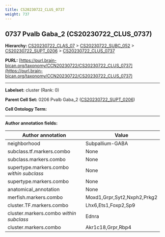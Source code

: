 ```yaml
---
title: CS20230722_CLUS_0737
weight: 737
---
```

## 0737 Pvalb Gaba_2 (CS20230722_CLUS_0737)
<b>Hierarchy: </b>
[CS20230722_CLAS_07](../CS20230722_CLAS_07) >
[CS20230722_SUBC_052](../CS20230722_SUBC_052) >
[CS20230722_SUPT_0206](../CS20230722_SUPT_0206) >
[CS20230722_CLUS_0737](../CS20230722_CLUS_0737)

**PURL:** [https://purl.brain-bican.org/taxonomy/CCN20230722/CS20230722_CLUS_0737](https://purl.brain-bican.org/taxonomy/CCN20230722/CS20230722_CLUS_0737)

---


**Labelset:** cluster (Rank: 0)

**Parent Cell Set:** 0206 Pvalb Gaba_2 ([CS20230722_SUPT_0206](../CS20230722_SUPT_0206))



**Cell Ontology Term:** 

[MARKER GENES.]: #


---

[TRANSFERRED ANNOTATIONS.]: #


[AUTHOR ANNOTATION FIELDS.]: #


**Author annotation fields:**

| Author annotation | Value |
|-------------------|-------|
|neighborhood|Subpallium-GABA|
|subclass.tf.markers.combo|None|
|subclass.markers.combo|None|
|supertype.markers.combo _within subclass_|None|
|supertype.markers.combo|None|
|anatomical_annotation|None|
|merfish.markers.combo|Moxd1,Grpr,Syt2,Nxph2,Prkg2|
|cluster.TF.markers.combo|Lhx6,Ets1,Foxp2,Sp9|
|cluster.markers.combo _within subclass_|Ednra|
|cluster.markers.combo|Akr1c18,Grpr,Rbp4|
